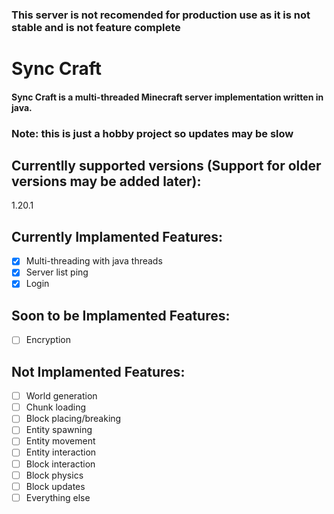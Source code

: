 ### This server is not recomended for production use as it is not stable and is not feature complete

# Sync Craft

#### Sync Craft is a multi-threaded Minecraft server implementation written in java.

### Note: this is just a hobby project so updates may be slow

## Currentlly supported versions (Support for older versions may be added later):

1.20.1

## Currently Implamented Features:

- [x] Multi-threading with java threads
- [x] Server list ping
- [x] Login

## Soon to be Implamented Features:

- [ ] Encryption

## Not Implamented Features:

- [ ] World generation
- [ ] Chunk loading
- [ ] Block placing/breaking
- [ ] Entity spawning
- [ ] Entity movement
- [ ] Entity interaction
- [ ] Block interaction
- [ ] Block physics
- [ ] Block updates
- [ ] Everything else

